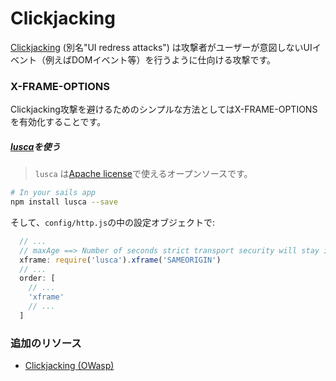 # Clickjacking


[Clickjacking](https://www.owasp.org/index.php/Clickjacking) (別名"UI redress attacks") は攻撃者がユーザーが意図しないUIイベント（例えばDOMイベント等）を行うように仕向ける攻撃です。



### X-FRAME-OPTIONS

Clickjacking攻撃を避けるためのシンプルな方法としてはX-FRAME-OPTIONSを有効化することです。

##### [lusca](https://github.com/krakenjs/lusca#luscaxframevalue)を使う

> `lusca` は[Apache license](https://github.com/krakenjs/lusca/blob/master/LICENSE.txt)で使えるオープンソースです。

```sh
# In your sails app
npm install lusca --save
```

そして、`config/http.js`の中の設定オブジェクトで:

```js
  // ...
  // maxAge ==> Number of seconds strict transport security will stay in effect.
  xframe: require('lusca').xframe('SAMEORIGIN')
  // ...
  order: [
    // ...
    'xframe'
    // ...
  ]
```



### 追加のリソース
+ [Clickjacking (OWasp)](https://www.owasp.org/index.php/Clickjacking)



<docmeta name="uniqueID" value="Clickjacking879453">
<docmeta name="displayName" value="Clickjacking">
<docmeta name="tags" value="clickjacking,ui redress attack">
